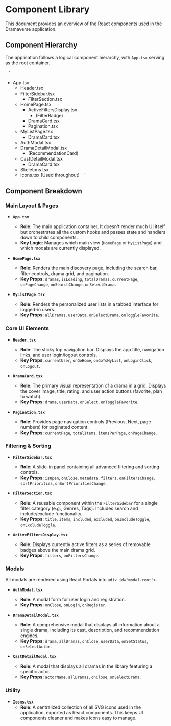 # Component Library

This document provides an overview of the React components used in the Dramaverse application.

## Component Hierarchy

The application follows a logical component hierarchy, with `App.tsx` serving as the root container.

` ` `
- App.tsx
  - Header.tsx
  - FilterSidebar.tsx
    - FilterSection.tsx
  - HomePage.tsx
    - ActiveFiltersDisplay.tsx
      - (FilterBadge)
    - DramaCard.tsx
    - Pagination.tsx
  - MyListPage.tsx
    - DramaCard.tsx
  - AuthModal.tsx
  - DramaDetailModal.tsx
    - (RecommendationCard)
  - CastDetailModal.tsx
    - DramaCard.tsx
  - Skeletons.tsx
  - Icons.tsx (Used throughout)
` ` `

## Component Breakdown

### Main Layout & Pages

-   **`App.tsx`**
    -   **Role**: The main application container. It doesn't render much UI itself but orchestrates all the custom hooks and passes state and handlers down to child components.
    -   **Key Logic**: Manages which main view (`HomePage` or `MyListPage`) and which modals are currently displayed.

-   **`HomePage.tsx`**
    -   **Role**: Renders the main discovery page, including the search bar, filter controls, drama grid, and pagination.
    -   **Key Props**: `dramas`, `isLoading`, `totalDramas`, `currentPage`, `onPageChange`, `onSearchChange`, `onSelectDrama`.

-   **`MyListPage.tsx`**
    -   **Role**: Renders the personalized user lists in a tabbed interface for logged-in users.
    -   **Key Props**: `allDramas`, `userData`, `onSelectDrama`, `onToggleFavorite`.

### Core UI Elements

-   **`Header.tsx`**
    -   **Role**: The sticky top navigation bar. Displays the app title, navigation links, and user login/logout controls.
    -   **Key Props**: `currentUser`, `onGoHome`, `onGoToMyList`, `onLoginClick`, `onLogout`.

-   **`DramaCard.tsx`**
    -   **Role**: The primary visual representation of a drama in a grid. Displays the cover image, title, rating, and user action buttons (favorite, plan to watch).
    -   **Key Props**: `drama`, `userData`, `onSelect`, `onToggleFavorite`.

-   **`Pagination.tsx`**
    -   **Role**: Provides page navigation controls (Previous, Next, page numbers) for paginated content.
    -   **Key Props**: `currentPage`, `totalItems`, `itemsPerPage`, `onPageChange`.

### Filtering & Sorting

-   **`FilterSidebar.tsx`**
    -   **Role**: A slide-in panel containing all advanced filtering and sorting controls.
    -   **Key Props**: `isOpen`, `onClose`, `metadata`, `filters`, `onFiltersChange`, `sortPriorities`, `onSortPrioritiesChange`.

-   **`FilterSection.tsx`**
    -   **Role**: A reusable component within the `FilterSidebar` for a single filter category (e.g., Genres, Tags). Includes search and include/exclude functionality.
    -   **Key Props**: `title`, `items`, `included`, `excluded`, `onIncludeToggle`, `onExcludeToggle`.

-   **`ActiveFiltersDisplay.tsx`**
    -   **Role**: Displays currently active filters as a series of removable badges above the main drama grid.
    -   **Key Props**: `filters`, `onFiltersChange`.

### Modals

All modals are rendered using React Portals into `<div id="modal-root">`.

-   **`AuthModal.tsx`**
    -   **Role**: A modal form for user login and registration.
    -   **Key Props**: `onClose`, `onLogin`, `onRegister`.

-   **`DramaDetailModal.tsx`**
    -   **Role**: A comprehensive modal that displays all information about a single drama, including its cast, description, and recommendation engines.
    -   **Key Props**: `drama`, `allDramas`, `onClose`, `userData`, `onSetStatus`, `onSelectActor`.

-   **`CastDetailModal.tsx`**
    -   **Role**: A modal that displays all dramas in the library featuring a specific actor.
    -   **Key Props**: `actorName`, `allDramas`, `onClose`, `onSelectDrama`.

### Utility

-   **`Icons.tsx`**
    -   **Role**: A centralized collection of all SVG icons used in the application, exported as React components. This keeps UI components cleaner and makes icons easy to manage.